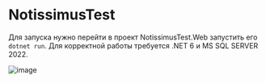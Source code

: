 # NotissimusTest

Для запуска нужно перейти в проект NotissimusTest.Web запустить его ```dotnet run```. Для корректной работы требуется .NET 6 и MS SQL SERVER 2022. 

![image](https://user-images.githubusercontent.com/60439555/218076352-32bd6344-ab64-44c0-9abb-c9f7c415e8c6.png)
